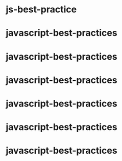 # js-best-practice
# javascript-best-practices
# javascript-best-practices
# javascript-best-practices
# javascript-best-practices
# javascript-best-practices
# javascript-best-practices
